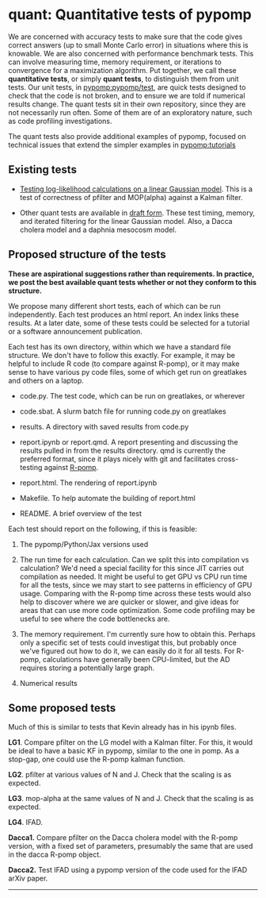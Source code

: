 # quant: Quantitative tests of pypomp

We are concerned with accuracy tests to make sure that the code gives correct answers (up to small Monte Carlo error) in situations where this is knowable.
We are also concerned with performance benchmark tests. This can involve measuring time, memory requirement, or iterations to convergence for a maximization algorithm.
Put together, we call these __quantitative tests__, or simply __quant tests__, to distinguish them from unit tests.
Our unit tests, in [pypomp:pypomp/test](https://github.com/pypomp/pypomp/tree/main/test), are quick tests designed to check that the code is not broken, and to ensure we are told if numerical results change.
The quant tests sit in their own repository, since they are not necessarily run often.
Some of them are of an exploratory nature, such as code profiling investigations.

The quant tests also provide additional examples of pypomp, focused on technical issues that extend the
 simpler examples in [pypomp:tutorials](https://pypomp.github.io/tutorials)

## Existing tests

* [Testing log-likelihood calculations on a linear Gaussian model](pfilter_LG/report.html). This is a test of correctness of pfilter and MOP(alpha) against a Kalman filter.

* Other quant tests are available in [draft form](https://github.com/pypomp/quant).
These test timing, memory, and iterated filtering for the linear Gaussian model.
Also, a Dacca cholera model and a daphnia mesocosm model.

## Proposed structure of the tests

__These are aspirational suggestions rather than requirements. In practice, we post the best available quant tests whether or not they conform to this structure.__

We propose many different short tests, each of which can be run independently.
Each test produces an html report.
An index links these results.
At a later date, some of these tests could be selected for a tutorial or a software announcement publication.

Each test has its own directory, within which we have a standard file structure. We don't have to follow this exactly. For example, it may be helpful to include R code (to compare against R-pomp), or it may make sense to have various py code files, some of which get run on greatlakes and others on a laptop.

* code.py. The test code, which can be run on greatlakes, or wherever

* code.sbat. A slurm batch file for running code.py on greatlakes

* results. A directory with saved results from code.py

* report.ipynb or report.qmd. A report presenting and discussing the results pulled in from the results directory. qmd is currently the preferred format, since it plays nicely with git and facilitates cross-testing against [R-pomp](https://kingaa.github.io/pomp/).

* report.html. The rendering of report.ipynb

* Makefile. To help automate the building of report.html

* README. A brief overview of the test

Each test should report on the following, if this is feasible:

1. The pypomp/Python/Jax versions used

2. The run time for each calculation. Can we split this into compilation vs calculation? We'd need a special facility for this since JIT carries out compilation as needed. It might be useful to get GPU vs CPU run time for all the tests, since we may start to see patterns in efficiency of GPU usage. Comparing with the R-pomp time across these tests would also help to discover where we are quicker or slower, and give ideas for areas that can use more code optimization. Some code profiling may be useful to see where the code bottlenecks are.

3. The memory requirement. I'm currently sure how to obtain this. Perhaps only a specific set of tests could investigat this, but probably once we've figured out how to do it, we can easily do it for all tests. For R-pomp, calculations have generally been CPU-limited, but the AD requires storing a potentially large graph.

4. Numerical results

## Some proposed tests

Much of this is similar to tests that Kevin already has in his ipynb files. 

**LG1**. Compare pfilter on the LG model with a Kalman filter. For this, it would be ideal to have a basic KF in pypomp, similar to the one in pomp. As a stop-gap, one could use the R-pomp kalman function.

**LG2**. pfilter at various values of N and J. Check that the scaling is as expected. 

**LG3**. mop-alpha at the same values of N and J. Check that the scaling is as expected. 

**LG4**. IFAD. 

**Dacca1.** Compare pfilter on the Dacca cholera model with the R-pomp version, with a fixed set of parameters, presumably the same that are used in the dacca R-pomp object.

**Dacca2.** Test IFAD using a pypomp version of the code used for the IFAD arXiv paper.


-------------------


